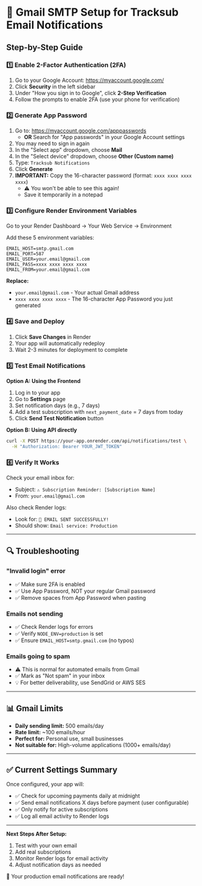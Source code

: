 # 📧 Gmail SMTP Setup for Tracksub Email Notifications

## Step-by-Step Guide

### 1️⃣ Enable 2-Factor Authentication (2FA)

1. Go to your Google Account: https://myaccount.google.com/
2. Click **Security** in the left sidebar
3. Under "How you sign in to Google", click **2-Step Verification**
4. Follow the prompts to enable 2FA (use your phone for verification)

### 2️⃣ Generate App Password

1. Go to: https://myaccount.google.com/apppasswords
   - **OR** Search for "App passwords" in your Google Account settings
2. You may need to sign in again
3. In the "Select app" dropdown, choose **Mail**
4. In the "Select device" dropdown, choose **Other (Custom name)**
5. Type: `Tracksub Notifications`
6. Click **Generate**
7. **IMPORTANT:** Copy the 16-character password (format: `xxxx xxxx xxxx xxxx`)
   - ⚠️ You won't be able to see this again!
   - Save it temporarily in a notepad

### 3️⃣ Configure Render Environment Variables

Go to your Render Dashboard → Your Web Service → Environment

Add these 5 environment variables:

```
EMAIL_HOST=smtp.gmail.com
EMAIL_PORT=587
EMAIL_USER=your.email@gmail.com
EMAIL_PASS=xxxx xxxx xxxx xxxx
EMAIL_FROM=your.email@gmail.com
```

**Replace:**
- `your.email@gmail.com` - Your actual Gmail address
- `xxxx xxxx xxxx xxxx` - The 16-character App Password you just generated

### 4️⃣ Save and Deploy

1. Click **Save Changes** in Render
2. Your app will automatically redeploy
3. Wait 2-3 minutes for deployment to complete

### 5️⃣ Test Email Notifications

**Option A: Using the Frontend**
1. Log in to your app
2. Go to **Settings** page
3. Set notification days (e.g., 7 days)
4. Add a test subscription with `next_payment_date` = 7 days from today
5. Click **Send Test Notification** button

**Option B: Using API directly**
```bash
curl -X POST https://your-app.onrender.com/api/notifications/test \
  -H "Authorization: Bearer YOUR_JWT_TOKEN"
```

### 6️⃣ Verify It Works

Check your email inbox for:
- Subject: `⚠️ Subscription Reminder: [Subscription Name]`
- From: `your.email@gmail.com`

Also check Render logs:
- Look for: `📧 EMAIL SENT SUCCESSFULLY!`
- Should show: `Email service: Production`

---

## 🔍 Troubleshooting

### "Invalid login" error
- ✅ Make sure 2FA is enabled
- ✅ Use App Password, NOT your regular Gmail password
- ✅ Remove spaces from App Password when pasting

### Emails not sending
- ✅ Check Render logs for errors
- ✅ Verify `NODE_ENV=production` is set
- ✅ Ensure `EMAIL_HOST=smtp.gmail.com` (no typos)

### Emails going to spam
- ⚠️ This is normal for automated emails from Gmail
- ✅ Mark as "Not spam" in your inbox
- 💡 For better deliverability, use SendGrid or AWS SES

---

## 📊 Gmail Limits

- **Daily sending limit:** 500 emails/day
- **Rate limit:** ~100 emails/hour
- **Perfect for:** Personal use, small businesses
- **Not suitable for:** High-volume applications (1000+ emails/day)

---

## ✅ Current Settings Summary

Once configured, your app will:
- ✅ Check for upcoming payments daily at midnight
- ✅ Send email notifications X days before payment (user configurable)
- ✅ Only notify for active subscriptions
- ✅ Log all email activity to Render logs

---

**Next Steps After Setup:**
1. Test with your own email
2. Add real subscriptions
3. Monitor Render logs for email activity
4. Adjust notification days as needed

🎉 Your production email notifications are ready!
